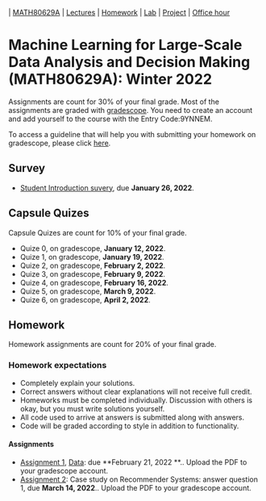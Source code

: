 | [MATH80629A](main.md) | [Lectures](lectures.md) | [Homework](homework.md) | [Lab](lab.md) | [Project](project.md) | [Office hour](office_hr.md)
# Machine Learning for Large-Scale Data Analysis and Decision Making (MATH80629A): Winter 2022

Assignments are count for 30% of your final grade. Most of the assignments are graded with [gradescope](https://www.gradescope.ca/courses/6006). You need to create an account and add yourself to the course with the Entry Code:9YNNEM.

To access a guideline that will help you with submitting your homework on gradescope, please click [here](https://gradescope-static-assets.s3-us-west-2.amazonaws.com/help/submitting_hw_guide.pdf).

## Survey
- [Student Introduction suvery](https://forms.gle/xx1zMAEQUnhYKnin8), due **January 26, 2022**.

## Capsule Quizes 
Capsule Quizes are count for 10% of your final grade.
- Quize 0, on gradescope, **January 12, 2022**.
- Quize 1, on gradescope, **January 19, 2022**. 
- Quize 2, on gradescope, **February 2, 2022**.
- Quize 3, on gradescope, **February 9, 2022**. 
- Quize 4, on gradescope, **February 16, 2022**.  
- Quize 5, on gradescope, **March 9, 2022**.  
- Quize 6, on gradescope, **April 2, 2022**. 

## Homework
Homework assignments are count for 20% of your final grade.

### Homework expectations
- Completely explain your solutions. 
- Correct answers without clear explanations will not receive full credit.
- Homeworks must be completed individually. Discussion with others is okay, but you must write solutions yourself.
- All code used to arrive at answers is submitted along with answers.
- Code will be graded according to style in addition to functionality.

#### Assignments
- [Assignment 1](), [Data](): due **February 21, 2022
**.. Upload the PDF to your gradescope account. 
- [Assignment 2](http://www.cs.toronto.edu/~lcharlin/courses/80-629/case_Decathlon-preparation.pdf): Case study on Recommender Systems: answer question 1, due **March 14, 2022**.. Upload the PDF to your gradescope account.






